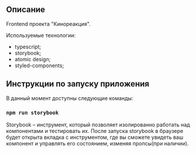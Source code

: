 ## Описание

Frontend проекта "Кинореакция".

Используемые технологии:
 - typescript;
 - storybook;
 - atomic design;
 - styled-components;

## Инструкции по запуску приложения

В данный момент доступны следующие команды:

### `npm run storybook`

Storybook – инструмент, который позволяет изолированно работать над компонентами и тестировать их. После запуска storybook в браузере будет открыта вкладка с инструментом, где вы сможете увидеть ваш компонент и управлять его состоянием, изменяя пропсы(при наличии).